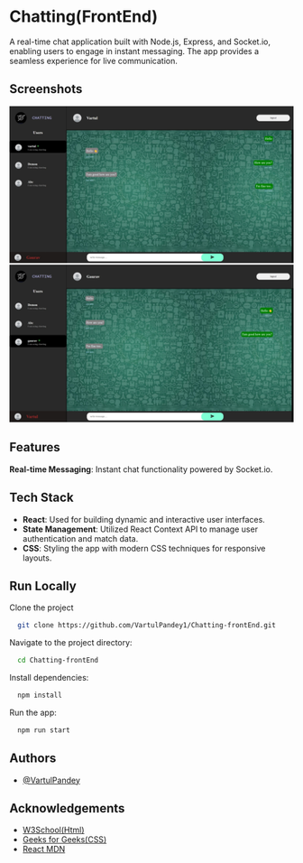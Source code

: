 
# Chatting(FrontEnd)

A real-time chat application built with Node.js, Express, and Socket.io, enabling users to engage in instant messaging. The app provides a seamless experience for live communication.


## Screenshots

![App Screenshot](https://github.com/VartulPandey1/Chatting-frontEnd/blob/main/public/image1.jpeg?raw=true)
![App Screenshot](https://github.com/VartulPandey1/Chatting-frontEnd/blob/main/public/image2.jpeg?raw=true)



## Features

**Real-time Messaging**: Instant chat functionality powered by Socket.io.




## Tech Stack

- **React**: Used for building dynamic and interactive user interfaces.
- **State Management**: Utilized React Context API to manage user authentication and match data.
- **CSS**: Styling the app with modern CSS techniques for responsive layouts.




## Run Locally

Clone the project

```bash
  git clone https://github.com/VartulPandey1/Chatting-frontEnd.git
```

Navigate to the project directory:
```bash
  cd Chatting-frontEnd
```

Install dependencies:
```bash
  npm install
```

Run the app:
```bash
  npm run start
```


## Authors

- [@VartulPandey](https://github.com/VartulPandey1/Chatting-frontEnd)


## Acknowledgements

 - [W3School(Html)](https://www.w3schools.com/html/)
 - [Geeks for Geeks(CSS)](https://www.geeksforgeeks.org/css-tutorial/)
 - [React MDN](https://developer.mozilla.org/en-US/docs/Learn_web_development/Core/Frameworks_libraries/React_getting_started)

